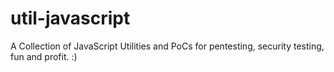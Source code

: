 # util-javascript
A Collection of JavaScript Utilities and PoCs for pentesting, security testing, fun and profit. :)
